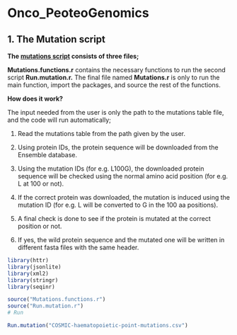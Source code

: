 # Onco_PeoteoGenomics

## 1. The Mutation script

**The [mutations script](https://github.com/AliYoussef96/Onco_PeoteoGenomics/tree/main/mutations) consists of three files;**

**Mutations.functions.r** contains the necessary functions to run the second script **Run.mutation.r.** The final file named **Mutations.r** is only to run the main function, import the packages, and source the rest of the functions.

**How does it work?**

The input needed from the user is only the path to the mutations table file, and the code will run automatically;

1. Read the mutations table from the path given by the user.

2. Using protein IDs, the protein sequence will be downloaded from the Ensemble database.

3. Using the mutation IDs (for e.g. L100G), the downloaded protein sequence will be checked using the normal amino acid position (for e.g. L at 100 or not).

4. If the correct protein was downloaded, the mutation is induced using the mutation ID (for e.g. L will be converted to G in the 100 aa positions).

5. A final check is done to see if the protein is mutated at the correct position or not.

6. If yes, the wild protein sequence and the mutated one will be written in different fasta files with the same header.

```R
library(httr)
library(jsonlite)
library(xml2)
library(stringr)
library(seqinr)

source("Mutations.functions.r")
source("Run.mutation.r")
# Run 

Run.mutation("COSMIC-haematopoietic-point-mutations.csv")

```

